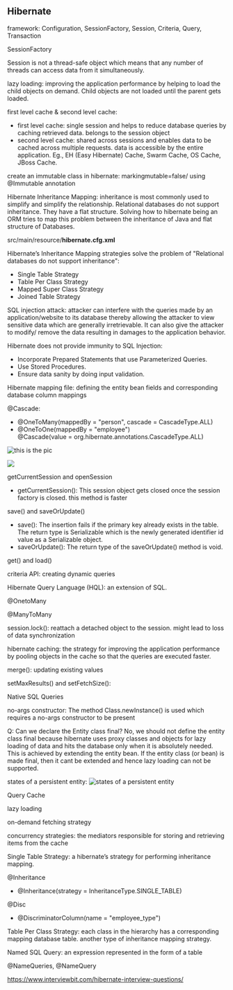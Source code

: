 

## Hibernate

framework: 
Configuration, SessionFactory, Session, Criteria, Query, Transaction

SessionFactory 

Session is not a thread-safe object which means that any number of threads can access data from it simultaneously.

lazy loading: improving the application performance by helping to load the child objects on demand. Child objects are not loaded until the parent gets loaded.

first level cache & second level cache: 
- first level cache: single session and helps to reduce database queries by caching retrieved data. belongs to the session object
- second level cache: shared across sessions and enables data to be cached across multiple requests. data is accessible by the entire application. Eg., EH (Easy Hibernate) Cache, Swarm Cache, OS Cache, JBoss Cache.

create an immutable class in hibernate: markingmutable=false/ using @Immutable annotation

Hibernate Inheritance Mapping: inheritance is most commonly used to simplify and simplify the relationship. Relational databases do not support inheritance. They have a flat structure. Solving how to hibernate being an ORM tries to map this problem between the inheritance of Java and flat structure of Databases. 

src/main/resource/**hibernate.cfg.xml**

Hibernate’s Inheritance Mapping strategies solve the problem of "Relational databases do not support inheritance": 
- Single Table Strategy
- Table Per Class Strategy
- Mapped Super Class Strategy
- Joined Table Strategy


SQL injection attack: attacker can interfere with the queries made by an application/website to its database thereby allowing the attacker to view sensitive data which are generally irretrievable. It can also give the attacker to modify/ remove the data resulting in damages to the application behavior.

Hibernate does not provide immunity to SQL Injection:
- Incorporate Prepared Statements that use Parameterized Queries.
- Use Stored Procedures.
- Ensure data sanity by doing input validation.

Hibernate mapping file: defining the entity bean fields and corresponding database column mappings

@Cascade: 
- @OneToMany(mappedBy = "person", cascade = CascadeType.ALL) 
-  @OneToOne(mappedBy = "employee") <br/>
   @Cascade(value = org.hibernate.annotations.CascadeType.ALL)

![this is the pic](https://s3.ap-south-1.amazonaws.com/myinterviewtrainer-domestic/public_assets/assets/000/000/048/original/Hibernate_Architecture.png?1614765415)

![](https://s3.ap-south-1.amazonaws.com/myinterviewtrainer-domestic/public_assets/assets/000/000/049/original/Hibernate_Framework_Objects.png?1614765478)

getCurrentSession and openSession
- getCurrentSession(): This session object gets closed once the session factory is closed.	this method is faster


save() and saveOrUpdate()
- save(): The insertion fails if the primary key already exists in the table. The return type is Serializable which is the newly generated identifier id value as a Serializable object. 
- saveOrUpdate(): The return type of the saveOrUpdate() method is void.


get() and load() 

criteria API: creating dynamic queries

Hibernate Query Language (HQL): an extension of SQL.  

@OnetoMany

@ManyToMany

session.lock(): reattach a detached object to the session. might lead to loss of data synchronization

hibernate caching: the strategy for improving the application performance by pooling objects in the cache so that the queries are executed faster.

merge(): updating existing values

setMaxResults() and setFetchSize():

Native SQL Queries

no-args constructor: The method Class.newInstance() is used which requires a no-args constructor to be present


Q: Can we declare the Entity class final? 
No, we should not define the entity class final because hibernate uses proxy classes and objects for lazy loading of data and hits the database only when it is absolutely needed. This is achieved by extending the entity bean. If the entity class (or bean) is made final, then it cant be extended and hence lazy loading can not be supported.

states of a persistent entity: 
![states of a persistent entity](https://s3.ap-south-1.amazonaws.com/myinterviewtrainer-domestic/public_assets/assets/000/000/054/original/Hibernate_Persistent_Entity.png?1614771245)

Query Cache

lazy loading

on-demand fetching strategy

concurrency strategies: the mediators responsible for storing and retrieving items from the cache

Single Table Strategy: a hibernate’s strategy for performing inheritance mapping.

@Inheritance
- @Inheritance(strategy = InheritanceType.SINGLE_TABLE)
  
@Disc
- @DiscriminatorColumn(name = "employee_type")

Table Per Class Strategy: each class in the hierarchy has a corresponding mapping database table. another type of inheritance mapping strategy. 

Named SQL Query: an expression represented in the form of a table

@NameQueries, @NameQuery

https://www.interviewbit.com/hibernate-interview-questions/ 

